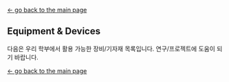 [← go back to the main page](https://HandongHCI.github.io)

## Equipment & Devices

다음은 우리 학부에서 활용 가능한 장비/기자재 목록입니다. 연구/프로젝트에 도움이 되기 바랍니다.






[← go back to the main page](https://HandongHCI.github.io)